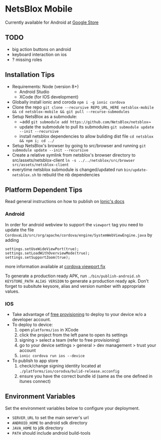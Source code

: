 # NetsBlox Mobile
Currently available for Android at [Google Store](https://play.google.com/store/apps/details?id=org.netsblox.player)


## TODO
- big action buttons on android
- keyboard interaction on ios
- ? missing roles

## Installation Tips

- Requirements: Node (version 8+)
    - Android Studio
    - XCode (for IOS development)
- Globally install ionic and coroda `npm i -g ionic cordova`
- Clone the repo `git clone --recursive REPO_URL_HERE netsblox-mobile && cd netsblox-mobile && git pull --recurse-submodules`
- Setup NetsBlox as a submodule:
    - ~add `git submodule add https://github.com/NetsBlox/netsblox`~
    - update the submodule to pull its submodules `git submodule update --init --recursive`
    - install netsblox dependencies to allow buliding dist file `cd netsblox && npm i; cd ../`
- Setup NetsBlox's browser by going to src/browser and running `git submodule update --init --recursive`
- Create a relative symlink from netsblox's browser directory to src/assets/netsblox-client `ln -s ../../netsblox/src/browser src/assets/netsblox-client`
- everytime netsblox submodule is changed/updated run `bin/update-netsblox.sh` to rebuild the nb dependencies

## Platform Dependent Tips
Read general instructions on how to publish on [Ionic's docs](https://ionicframework.com/docs/v1/guide/publishing.html)

### Android
In order for android webview to support the `viewport` tag you need to update the file `CordovaLib/src/org/apache/cordova/engine/SystemWebViewEngine.java` by adding
```
settings.setUseWideViewPort(true);
settings.setLoadWithOverviewMode(true);
settings.setSupportZoom(true);
```
more information available at [cordova viewport fix](https://fetch-info.blogspot.com/2015/06/include-viewport-settings-in-cordova-if.html)

To generate a production ready APK, run `./bin/publish-android.sh KEYSTORE_PATH ALIAS VERSION` to generate a production ready apk. Don't forget to subsitute keysore, alias and version number with appropriate values.

### IOS
- Take advantage of [free provisioning](https://developer.xamarin.com/guides/ios/getting_started/installation/device_provisioning/free-provisioning/) to deploy to your device w/o a developer account.
- To deploy to device:
    1. open `platforms/ios` in XCode
    2. click the project from the left pane to open its settings
    3. signing > select a team (refer to free provisioning)
    4. go to your device settings > general > dev management > trust your account
    5. `ionic cordova run ios --device`
- To publish to app store
    1. check/change signing identity located at `./platforms/ios/corodva/bulid-release.xcconfig`
    2. ensure you have the correct bundle id (same as the one defined in itunes connect)


## Environment Variables
Set the environment variables below to configure your deployment.
- `SERVER_URL` to set the main server's url
- `ANDROID_HOME` to android sdk directory
- `JAVA_HOME` to jdk directory
- `PATH` should include android build-tools

